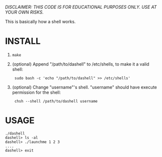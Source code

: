 _DISCLAIMER: THIS CODE IS FOR EDUCATIONAL PURPOSES ONLY. USE AT YOUR OWN RISKS._

This is basically how a shell works.

# INSTALL #

1. `make`
    
2. (optional) Append "/path/to/dashell" to /etc/shells, to make it a valid shell: 

        sudo bash -c 'echo "/path/to/dashell" >> /etc/shells' 

3. (optional) Change "username"'s shell. "username" should have execute permission for the shell:

        chsh --shell /path/to/dashell username
        
# USAGE #

    ./dashell
    dashell> ls -al
    dashell> ./launchme 1 2 3
    ....
    dashell> exit
